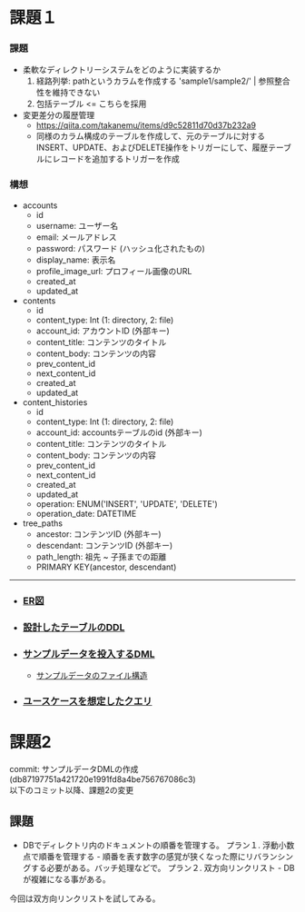 # 課題１
### 課題
- 柔軟なディレクトリーシステムをどのように実装するか
    1. 経路列挙: pathというカラムを作成する 'sample1/sample2/' | 参照整合性を維持できない
    2. 包括テーブル <= こちらを採用
- 変更差分の履歴管理
    - https://qiita.com/takanemu/items/d9c52811d70d37b232a9
    - 同様のカラム構成のテーブルを作成して、元のテーブルに対するINSERT、UPDATE、およびDELETE操作をトリガーにして、履歴テーブルにレコードを追加するトリガーを作成
### 構想
- accounts
    - id
    - username: ユーザー名
    - email: メールアドレス
    - password: パスワード (ハッシュ化されたもの)
    - display_name: 表示名
    - profile_image_url: プロフィール画像のURL
    - created_at
    - updated_at
- contents
    - id
    - content_type: Int (1: directory, 2: file)
    - account_id: アカウントID (外部キー)
    - content_title: コンテンツのタイトル
    - content_body: コンテンツの内容
    - prev_content_id
    - next_content_id
    - created_at
    - updated_at
- content_histories
    - id
    - content_type: Int (1: directory, 2: file)
    - account_id: accountsテーブルのid (外部キー)
    - content_title: コンテンツのタイトル
    - content_body: コンテンツの内容
    - prev_content_id
    - next_content_id
    - created_at
    - updated_at
    - operation: ENUM('INSERT', 'UPDATE', 'DELETE')
    - operation_date: DATETIME
- tree_paths
    - ancestor: コンテンツID (外部キー)
    - descendant: コンテンツID (外部キー)
    - path_length: 祖先 ~ 子孫までの距離
    - PRIMARY KEY(ancestor, descendant)
---
- ### [ER図](./ER%E5%9B%B3.wsd)
- ### [設計したテーブルのDDL](./DDL.sql)
- ### [サンプルデータを投入するDML](./DML_sample_data.sql)
    - [サンプルデータのファイル構造](./sample_file_tree.wsd)
- ### [ユースケースを想定したクエリ](./DML_use_case.sql)

# 課題2
commit: サンプルデータDMLの作成(db87197751a421720e1991fd8a4be756767086c3)  
以下のコミット以降、課題2の変更
## 課題
- DBでディレクトリ内のドキュメントの順番を管理する。
    プラン１. 浮動小数点で順番を管理する
            - 順番を表す数字の感覚が狭くなった際にリバランシングする必要がある。バッチ処理などで。
    プラン２. 双方向リンクリスト 
            - DBが複雑になる事がある。

今回は双方向リンクリストを試してみる。